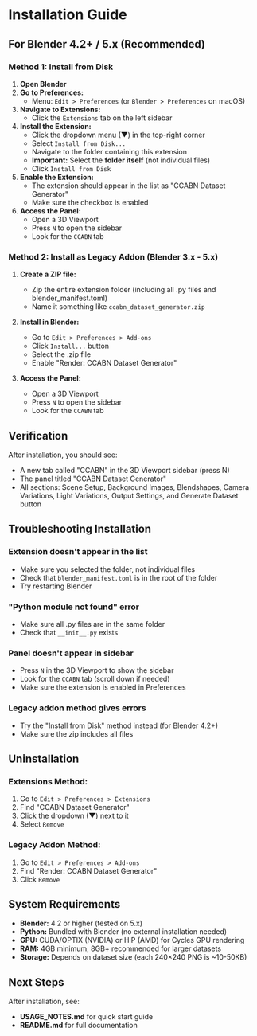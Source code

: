 # Installation Guide

## For Blender 4.2+ / 5.x (Recommended)

### Method 1: Install from Disk

1. **Open Blender**
2. **Go to Preferences:**
   - Menu: `Edit > Preferences` (or `Blender > Preferences` on macOS)
3. **Navigate to Extensions:**
   - Click the `Extensions` tab on the left sidebar
4. **Install the Extension:**
   - Click the dropdown menu (▼) in the top-right corner
   - Select `Install from Disk...`
   - Navigate to the folder containing this extension
   - **Important:** Select the **folder itself** (not individual files)
   - Click `Install from Disk`
5. **Enable the Extension:**
   - The extension should appear in the list as "CCABN Dataset Generator"
   - Make sure the checkbox is enabled
6. **Access the Panel:**
   - Open a 3D Viewport
   - Press `N` to open the sidebar
   - Look for the `CCABN` tab

### Method 2: Install as Legacy Addon (Blender 3.x - 5.x)

1. **Create a ZIP file:**
   - Zip the entire extension folder (including all .py files and blender_manifest.toml)
   - Name it something like `ccabn_dataset_generator.zip`

2. **Install in Blender:**
   - Go to `Edit > Preferences > Add-ons`
   - Click `Install...` button
   - Select the .zip file
   - Enable "Render: CCABN Dataset Generator"

3. **Access the Panel:**
   - Open a 3D Viewport
   - Press `N` to open the sidebar
   - Look for the `CCABN` tab

## Verification

After installation, you should see:
- A new tab called "CCABN" in the 3D Viewport sidebar (press N)
- The panel titled "CCABN Dataset Generator"
- All sections: Scene Setup, Background Images, Blendshapes, Camera Variations, Light Variations, Output Settings, and Generate Dataset button

## Troubleshooting Installation

### Extension doesn't appear in the list
- Make sure you selected the folder, not individual files
- Check that `blender_manifest.toml` is in the root of the folder
- Try restarting Blender

### "Python module not found" error
- Make sure all .py files are in the same folder
- Check that `__init__.py` exists

### Panel doesn't appear in sidebar
- Press `N` in the 3D Viewport to show the sidebar
- Look for the `CCABN` tab (scroll down if needed)
- Make sure the extension is enabled in Preferences

### Legacy addon method gives errors
- Try the "Install from Disk" method instead (for Blender 4.2+)
- Make sure the zip includes all files

## Uninstallation

### Extensions Method:
1. Go to `Edit > Preferences > Extensions`
2. Find "CCABN Dataset Generator"
3. Click the dropdown (▼) next to it
4. Select `Remove`

### Legacy Addon Method:
1. Go to `Edit > Preferences > Add-ons`
2. Find "Render: CCABN Dataset Generator"
3. Click `Remove`

## System Requirements

- **Blender:** 4.2 or higher (tested on 5.x)
- **Python:** Bundled with Blender (no external installation needed)
- **GPU:** CUDA/OPTIX (NVIDIA) or HIP (AMD) for Cycles GPU rendering
- **RAM:** 4GB minimum, 8GB+ recommended for larger datasets
- **Storage:** Depends on dataset size (each 240×240 PNG is ~10-50KB)

## Next Steps

After installation, see:
- **USAGE_NOTES.md** for quick start guide
- **README.md** for full documentation
